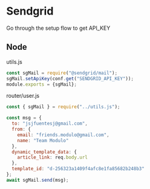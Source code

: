 # Sendgrid

Go through the setup flow to get API_KEY

## Node

utils.js

```js
const sgMail = require("@sendgrid/mail");
sgMail.setApiKey(conf.get("SENDGRID_API_KEY"));
module.exports = {sgMail};
```

router/user.js

```js
const { sgMail } = require("../utils.js");

const msg = {
  to: "jsjfuentesj@gmail.com",
  from: {
    email: "friends.modulo@gmail.com",
    name: "Team Modulo"
  },
  dynamic_template_data: {
    article_link: req.body.url
  },
  template_id: "d-256323a1409f4afc8e1fa85682b248b3"
};
await sgMail.send(msg);
```

